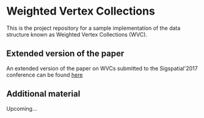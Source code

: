 # Weighted Vertex Collections
This is the project repository for a sample implementation of the data structure known as Weighted Vertex Collections (WVC).

## Extended version of the paper
An extended version of the paper on WVCs submitted to the Sigspatial'2017 conference can be found [here](https://rawgit.com/esperanc/wvc/master/wvc_Paper_extended.pdf)

## Additional material
Upcoming...
